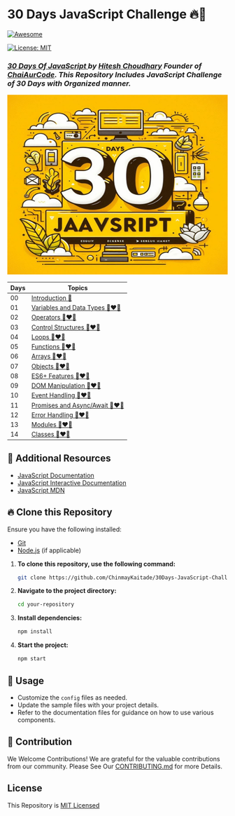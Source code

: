 # 30 Days JavaScript Challenge 🔥🚀

[![Awesome](https://awesome.re/badge.svg)](https://awesome.re)

[![License: MIT](https://img.shields.io/badge/License-MIT-yellow.svg)](./LICENSE)

### _[30 Days Of JavaScript ](https://courses.chaicode.com/learn/batch/30-days-of-Javascript-challenge) by [Hitesh Choudhary](https://www.linkedin.com/in/hiteshchoudhary/) Founder of [ChaiAurCode](https://courses.chaicode.com/learn). This Repository Includes JavaScript Challenge of 30 Days with Organized manner._

<img src="./30Days of JavaScript Cover.jpg" height="410px" width="620px"/>

| Days | Topics                                                             |
| ---- | ------------------------------------------------------------------ |
| 00   | [Introduction 📑](./README.md)                                     |
| 01   | [Variables and Data Types 🍵❤️‍🔥](./Day-01_Variables_and_Data_Types) |
| 02   | [Operators 🍵❤️‍🔥](./Day-02_Operators)                               |
| 03   | [Control Structures 🍵❤️‍🔥](./Day-03_Control_Structures)             |
| 04   | [Loops 🍵❤️‍🔥](./Day-04_Loops)                                       |
| 05   | [Functions 🍵❤️‍🔥](./Day-05_Functions)                               |
| 06   | [Arrays 🍵❤️‍🔥](./Day-06_Arrays)                                     |
| 07   | [Objects 🍵❤️‍🔥](./Day-07_Objects)                                   |
| 08   | [ES6+ Features 🍵❤️‍🔥](./Day-08_ES6+_Features)                       |
| 09   | [DOM Manipulation 🍵❤️‍🔥](./Day-09_DOM_Manipulation)                 |
| 10   | [Event Handling 🍵❤️‍🔥](./Day-10_Event_Handling)                     |
| 11   | [Promises and Async/Await 🍵❤️‍🔥](./Day-11_Promises_and_Async_Await) |
| 12   | [Error Handling 🍵❤️‍🔥](./Day-12_Error_Handling)                     |
| 13   | [Modules 🍵❤️‍🔥](./Day-13_Modules)                                   |
| 14   | [Classes 🍵❤️‍🔥](./Day-14_Classes)                                   |

## 📖 Additional Resources

- [JavaScript Documentation](https://www.javascript.com/)
- [JavaScript Interactive Documentation](https://www.learn-js.org/)
- [JavaScript MDN](https://developer.mozilla.org/en-US/docs/Web/JavaScript)

## 🔥 Clone this Repository

Ensure you have the following installed:

- [Git](https://git-scm.com/)
- [Node.js](https://nodejs.org/) (if applicable)

1. **To clone this repository, use the following command:**

   ```bash
   git clone https://github.com/ChinmayKaitade/30Days-JavaScript-Challenge.git
   ```

2. **Navigate to the project directory:**

   ```bash
   cd your-repository
   ```

3. **Install dependencies:**

   ```bash
   npm install
   ```

4. **Start the project:**

   ```bash
   npm start
   ```

## 📖 Usage

- Customize the `config` files as needed.
- Update the sample files with your project details.
- Refer to the documentation files for guidance on how to use various components.

## 💼 Contribution

We Welcome Contributions! We are grateful for the valuable contributions from our community. Please See Our [CONTRIBUTING.md](CONTRIBUTING.md) for more Details.

## License

This Repository is [MIT Licensed](./LICENSE)
